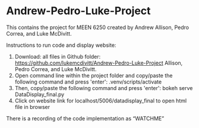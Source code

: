 # Andrew-Pedro-Luke-Project
This contains the project for MEEN 6250 created by Andrew Allison, Pedro Correa, and Luke McDivitt.


Instructions to run code and display website:

1) Download: all files in Github folder:
https://github.com/lukemcdivitt/Andrew-Pedro-Luke-Project Allison, Pedro Correa, and Luke McDivitt.
2) Open command line within the project folder and copy/paste the following command and press 'enter': .venv/scripts/activate
3) Then, copy/paste the following command and press 'enter': bokeh serve DataDisplay_final.py
4) Click on website link for localhost/5006/datadisplay_final to open html file in browser

There is a recording of the code implementation as “WATCHME”
